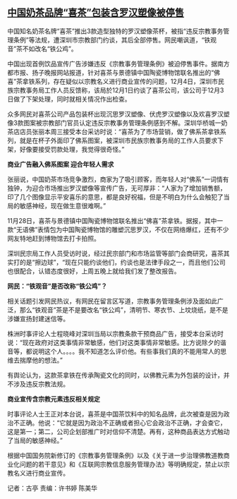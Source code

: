 <!--1701850772000-->
[中国奶茶品牌“喜茶”包装含罗汉塑像被停售](https://www.rfa.org/mandarin/yataibaodao/shehui/gt2-12062023031600.html)
------

<p></p><p><span style="font-weight: 400;">中国知名奶茶名牌“喜茶”推出3款造型独特的罗汉塑像茶杯，被指“违反宗教事务管理条例”等法规，遭深圳市宗教部门约谈，其后全部停售。网民嘲讽道，“铁观音”茶不如改名“铁公鸡”。</span></p><p><span style="font-weight: 400;">中国出现首例饮品宣传广告涉嫌违反《宗教事务管理条例》被迫停售事件。据南方都市报、扬子晚报网站报道，针对喜茶与景德镇中国陶瓷博物馆联名推出的“佛喜”茶拿铁系列，存在疑似以宗教名义进行商业宣传的问题，12月4日，深圳市民族宗教事务局工作人员反馈称，该局於12月1日约谈了喜茶公司，该公司于12月3日做了下架处理，同时就相关情况作出检查。</span></p><p></p><p><span style="font-weight: 400;">众多网民对喜茶公司产品包装杯出现沉思罗汉塑像、伏虎罗汉塑像以及欢喜罗汉塑像3款图案被宗教部门官员认定违反宗教事务管理条例感到不解。深圳华桥城一奶茶店店员张丽本周三接受本台采访时说：“喜茶为了市场营销，做了佛系茶拿铁系列，就是在杯子外面印了佛系图案，被深圳市民族宗教事务局的工作人员要求下架，好像要接受罚款处理，我觉得很奇怪。”</span></p><p></p><p><b>商业广告融入佛系图案 迎合年轻人需求</b></p><p></p><p><span style="font-weight: 400;">张丽说，中国奶茶市场竞争激烈，商家为了吸引顾客，而年轻人对“佛系”一词情有独钟，为迎合市场推出罗汉塑像等宣传广告，无可厚非：“人家为了增加销售额，印了几个图像显示平安喜乐的意思，都是良好祝福，但是不明白为什么会触犯了当局的敏感神经，现在做生意很难啊。”</span></p><p></p><p><span style="font-weight: 400;">11月28日，喜茶与景德镇中国陶瓷博物馆联名推出“佛喜”茶拿铁。据报，其中一款“无语佛”表情包为中国陶瓷博物馆的雕塑沉思罗汉，不仅在网络爆红，还有不少网友特地赶到博物馆去打卡拍照。</span></p><p></p><p><span style="font-weight: 400;">深圳民宗局工作人员受访时说，经过民宗部门和市场监管等部门会商研究，喜茶其实打的是“擦边球”，“现在只能约谈他们，约谈也是法律手段之一，而且他们公司也很配合，认错态度很好，上周五晚上就给我们发了整改报告。</span></p><p></p><p><b>网民：“铁观音”是否改称“铁公鸡”？</b></p><p></p><p><span style="font-weight: 400;">相关话题引发网民热议，有网民在留言区写道，宗教事务管理条例涉及面如此广泛，那么“铁观音”茶是不是要改名“铁公鸡”，清明节、寒衣节、上坟烧纸，是不是涉嫌宣扬封建迷信等。</span></p><p></p><p><span style="font-weight: 400;">株洲时事评论人士程晓峰对深圳当局以宗教条款干预商品广告，接受本台采访时说：“现在政府对这类事情非常敏感，他们对这类事情非常敏感。比方说除夕的谐音等，都说明这个人。。。。我不知道怎么评价他。有些事我们真的不能用常人的思维去揣摩他的想法。”</span></p><p></p><p><span style="font-weight: 400;">有舆论认为，这款茶拿铁在传承陶瓷文化的同时，以佛教元素为外包装的设计，并不涉及违反宗教法规。</span></p><p></p><p><b>商业宣传含宗教元素违反相关规定</b></p><p></p><p><span style="font-weight: 400;">时事评论人士王正对本台说，喜茶是中国茶饮料中的知名品牌，此次被查是因为政治不正确。他说：“它就是因为政治不正确或者担心它会政治不正确，才会查它，这是第一；第二，公司企划部推广时对信仰不清楚。再有，这种商品表达方式触动了当局的敏感神经。”</span></p><p></p><p><span style="font-weight: 400;">根据中国国务院新修订的《宗教事务管理条例》以及《关于进一步治理佛教道教商业化问题的若干意见》和《互联网宗教信息服务管理办法》等明确规定，禁止以宗教名义进行商业宣传。</span></p><p></p><p><span style="font-weight: 400;">记者：古亭 责编：许书婷 陈美华 </span></p><p><br style="font-weight: 400;"/><br style="font-weight: 400;"/></p>
